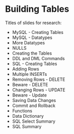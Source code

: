 # Building Tables

Titles of slides for research:

* MySQL - Creating Tables
* MySQL - Datatypes
* More Datatypes
* NULLS
* Creating the Tables
* DDL and DML Commands
* SQL - Creating Tables
* Adding Rows
* Multiple INSERTs
* Removing Rows - DELETE
* Beware - DELETE
* Changing Rows - UPDATE
* Beware - Update
* Saving Data Changes
* Commit and Rollback
* Functions
* Data Dictionary
* SQL Select Summary
* SQL Summary
